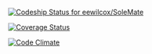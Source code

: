 [ ![Codeship Status for eewilcox/SoleMate](https://codeship.com/projects/badf67a0-bf2e-0134-ed2b-0ef15c5d34cb/status?branch=master)](https://codeship.com/projects/196544)


[![Coverage Status](https://coveralls.io/repos/github/eewilcox/SoleMate/badge.svg?branch=master)](https://coveralls.io/github/eewilcox/SoleMate?branch=master)


[![Code Climate](https://codeclimate.com/github/eewilcox/SoleMate/badges/gpa.svg)](https://codeclimate.com/github/eewilcox/SoleMate)
